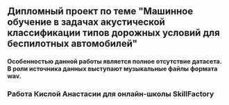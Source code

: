 ## Дипломный проект по теме "Машинное обучение в задачах акустической классификации типов дорожных условий для беспилотных автомобилей"
#### Особенностью данной работы является полное отсутствие датасета. В роли источника данных выступают музыкальные файлы формата wav.

### Работа Кислой Анастасии для онлайн-школы SkillFactory

